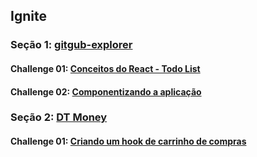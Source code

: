 ## Ignite

### Seção 1: [gitgub-explorer](https://github.com/Roger-Franco/gitgub-explorer)
#### Challenge 01: [Conceitos do React - Todo List](https://github.com/Roger-Franco/ignite-challenge-01)
#### Challenge 02: [Componentizando a aplicação](https://github.com/Roger-Franco/Desafio-02-Componentizando-a-aplica-o)

### Seção 2: [DT Money](https://github.com/Roger-Franco/dtmoney)
#### Challenge 01: [Criando um hook de carrinho de compras](https://github.com/Roger-Franco/Desafio-01---Criando-um-hook-de-carrinho-de-compras)
